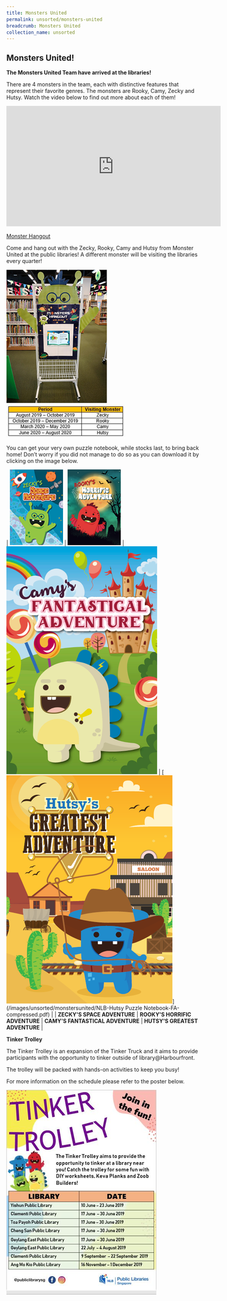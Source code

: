 ```yaml
---
title: Monsters United
permalink: unsorted/monsters-united
breadcrumb: Monsters United
collection_name: unsorted
---
```


## **Monsters United!**

**The Monsters United Team have arrived at the libraries!**

There are 4 monsters in the team, each with distinctive features that represent their favorite genres. The monsters are Rooky, Camy, Zecky and Hutsy. Watch the video below to find out more about each of them!

<iframe width="560" height="315" src="https://www.youtube.com/watch?v=Vbr0Pqcbhc0" frameborder="0" allow="accelerometer; autoplay; clipboard-write; encrypted-media; gyroscope; picture-in-picture" allowfullscreen></iframe>

<u>Monster Hangout</u>

Come and hang out with the Zecky, Rooky, Camy and Hutsy from Monster United at the public libraries! A different monster will be visiting the libraries every quarter!

![Monster hangout image](/images/unsorted/monstersunited/unnamed-1.png)
![Monster dates image](/images/unsorted/monstersunited/Monsters-Dates-1.jpg)

You can get your very own puzzle notebook, while stocks last, to bring back home! Don’t worry if you did not manage to do so as you can download it by clicking on the image below.

| [![Zecky image](/images/unsorted/monstersunited/unnamed.png)](/images/unsorted/monstersunited/NLB_Zecky-Puzzle-Notebook_FA.pdf) | [![Rooky image](/images/unsorted/monstersunited/Rookys-Horrific-Adventure.png)](/images/unsorted/monstersunited/NLB_Rooky-Puzzle-Notebook.pdf) | [![Camy image](/images/unsorted/monstersunited/camys-cver.png)](NLB_Camy-Puzzle-Notebook_FA.pdf) | [![Hutsy image](/images/unsorted/monstersunited/hutsys-cover.png)](/images/unsorted/monstersunited/NLB-Hutsy Puzzle Notebook-FA-compressed.pdf) |
| **ZECKY'S SPACE ADVENTURE** | **ROOKY'S HORRIFIC ADVENTURE** | **CAMY'S FANTASTICAL ADVENTURE** | **HUTSY'S GREATEST ADVENTURE** |

**Tinker Trolley**

The Tinker Trolley is an expansion of the Tinker Truck and it aims to provide participants with the opportunity to tinker outside of library@Harbourfront.

The trolley will be packed with hands-on activities to keep you busy!

For more information on the schedule please refer to the poster below.

![Tinker trolley image](/images/unsorted/monstersunited/Tinker-Trolley-3.jpg)